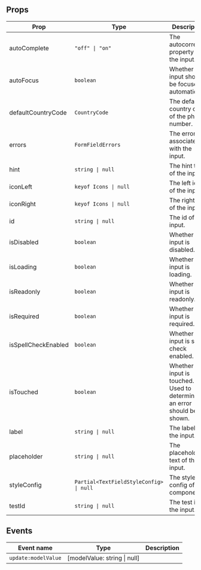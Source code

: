 <!-- This file is automatically generated, do not edit manually. -->


## Props

| Prop | Type | Description | Default |
| ---- | ---- | ----------- | ------- |
| autoComplete | `"off" \| "on"` | The autocorrect property of the input. | `"off"` |
| autoFocus | `boolean` | Whether the input should be focused automatically. |  |
| defaultCountryCode | `CountryCode` | The default country code of the phone number. | `"BE"` |
| errors | `FormFieldErrors` | The errors associated with the input. | `null` |
| hint | `string \| null` | The hint text of the input. | `null` |
| iconLeft | `keyof Icons \| null` | The left icon of the input. | `null` |
| iconRight | `keyof Icons \| null` | The right icon of the input. | `null` |
| id | `string \| null` | The id of the input. | `null` |
| isDisabled | `boolean` | Whether the input is disabled. | `false` |
| isLoading | `boolean` | Whether the input is loading. | `false` |
| isReadonly | `boolean` | Whether the input is readonly. | `false` |
| isRequired | `boolean` | Whether the input is required. | `false` |
| isSpellCheckEnabled | `boolean` | Whether the input is spell check enabled. | `false` |
| isTouched | `boolean` | Whether the input is touched. Used to determine if an error should be shown. | `false` |
| label | `string \| null` | The label of the input. | `null` |
| placeholder | `string \| null` | The placeholder text of the input. | `null` |
| styleConfig | `Partial<TextFieldStyleConfig> \| null` | The style config of the component. | `null` |
| testId | `string \| null` | The test id of the input. | `null` |


## Events

| Event name | Type | Description |
| ---------- | ---- | ----------- |
| `update:modelValue` | [modelValue: string \| null] |  |

